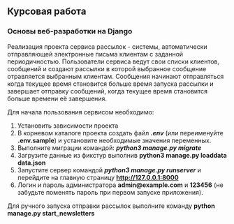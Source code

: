 ## Курсовая работа
### Основы веб-разработки на Django

Реализация проекта сервиса рассылок - системы, автоматически отправляющей электронные письма клиентам с заданной периодичностью.
Пользователи сервиса ведут свои списки клиентов, сообщений и создают рассылки в которой выбранное сообщение отравляется выбранным клиентам.
Сообщения начинают отправляться когда текущее время становится больше время запуска рассылки и завершает отправку сообщений, когда текущее время становится больше времени её завершения.

Для начала пользования сервисом необходимо:

1. Установить зависимости проекта
2. В корневом каталоге проекта создать файл ___.env___ (или переименуйте __.env.sample__) и установите необходимые значения переменных.
3. Выполните миграции командой: ___python3 manage.py migrate___
4. Загрузите данные из фикстур выполнив __python3 manage.py loaddata data.json__
5. Запустите сервер командой ___python3 manage.py runserver___ и перейдите на главную страницу __http://127.0.0.1:8000__
6. Логин и пароль администратора __admin@example.com__ и __123456__ (не забудьте поменять пароль при первом запуске приложения).

Для ручного запуска отправки рассылок выполните команду __python manage.py start_newsletters__
